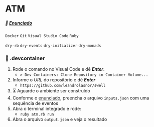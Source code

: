 # ATM

##### :link: [Enunciado](https://github.com/leandrolasnor/swell/blob/master/description.pdf)

`Docker` `Git` `Visual Studio Code` `Ruby`

`dry-rb` `dry-events` `dry-initializer` `dry-monads`

### :whale: .devcontainer

1. Rode o comando no Visual Code e dê ___Enter___.
    - `> Dev Containers: Clone Repository in Container Volume...`
2. Informe o _URL_ do repositório e dê ___Enter___
    - `https://github.com/leandrolasnor/swell`
3. :hourglass_flowing_sand: Aguarde o ambiente ser construído
4. Conforme o [enunciado](https://github.com/leandrolasnor/swell/blob/master/description.pdf), preencha o arquivo `inputs.json` com uma sequência de eventos
5. Abra o terminal integrado e rode:
    - `ruby atm.rb run`
6. Abra o arquivo `output.json` e veja o resultado
